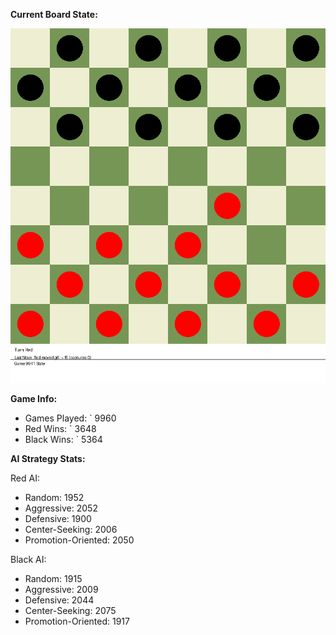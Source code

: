 
**Current Board State:**  
<!-- START_GIF -->
![Checkers Game](./checkers_game.gif)
<!-- END_GIF -->

**Game Info:**  
- Games Played: `<!-- GAMES_PLAYED --> 9960
- Red Wins: `<!-- RED_WINS --> 3648
- Black Wins: `<!-- BLACK_WINS --> 5364

<!-- AI_STATS -->
**AI Strategy Stats:**

Red AI:
- Random: 1952
- Aggressive: 2052
- Defensive: 1900
- Center-Seeking: 2006
- Promotion-Oriented: 2050

Black AI:
- Random: 1915
- Aggressive: 2009
- Defensive: 2044
- Center-Seeking: 2075
- Promotion-Oriented: 1917
